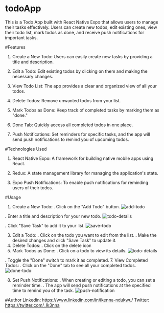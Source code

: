 # todoApp
This is a Todo App built with React Native Expo that allows users to manage their tasks effectively. Users can create new todos, edit existing ones, view their todo list, mark todos as done, and receive push notifications for important tasks.

#Features
1.  Create a New Todo: Users can easily create new tasks by providing a title and description.

2.  Edit a Todo: Edit existing todos by clicking on them and making the necessary changes.

3.  View Todo List: The app provides a clear and organized view of all your todos.

4.  Delete Todos: Remove unwanted todos from your list.

5.  Mark Todos as Done: Keep track of completed tasks by marking them as "done."

6.  Done Tab: Quickly access all completed todos in one place.

7.  Push Notifications: Set reminders for specific tasks, and the app will send push notifications to remind you of upcoming todos.

#Technologies Used
1.  React Native Expo: A framework for building native mobile apps using React.

2.  Redux: A state management library for managing the application's state.

3.  Expo Push Notifications: To enable push notifications for reminding users of their todos.

#Usage
1.  Create a New Todo:
  .  Click on the "Add Todo" button.
    ![add-todo](https://github.com/Ik3nna/todoApp/assets/101594456/dbc77727-0e60-4865-a859-8de0f96d6a6e)
    
  .  Enter a title and description for your new todo.
    ![todo-details](https://github.com/Ik3nna/todoApp/assets/101594456/5490009c-f2ad-492e-87b5-ab48cc6273ef)
    
  .  Click "Save Task" to add it to your list.
    ![save-todo](https://github.com/Ik3nna/todoApp/assets/101594456/fa4ff29e-7413-4279-97b4-233ac684f054)
    
3.  Edit a Todo:
  .  Click on the todo you want to edit from the list.
  .  Make the desired changes and click "Save Task" to update it.
4.  Delete Todos:
  .  Click on the delete icon
5.  Mark Todos as Done:
  .  Click on a todo to view its details.
    ![todo-details](https://github.com/Ik3nna/todoApp/assets/101594456/cc57a18a-dda5-49f6-bd7c-a92be7c7f721)
    
  .  Toggle the "Done" switch to mark it as completed.
7.  View Completed Todos:
  .  Click on the "Done" tab to see all your completed todos.
    ![done-todo](https://github.com/Ik3nna/todoApp/assets/101594456/2469d9c2-b230-4a12-bd44-88bdadedaa8d)
    
8.  Set Push Notifications:
  .  When creating or editing a todo, you can set a reminder time.
  .  The app will send push notifications at the specified time to remind you of the task.
    ![push-notification](https://github.com/Ik3nna/todoApp/assets/101594456/150d0a83-4ee3-4dfd-acbd-41c39703390e)

#Author
Linkedin: https://www.linkedin.com/in/ikenna-ndukwu/
Twitter:  https://twitter.com/_Ik3nna


